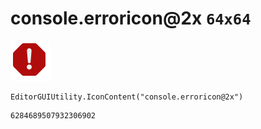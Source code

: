# console.erroricon@2x `64x64`
<img src="/img/console.erroricon@2x.png" width=64 height=64>

``` CSharp
EditorGUIUtility.IconContent("console.erroricon@2x")
```
```
6284689507932306902
```
